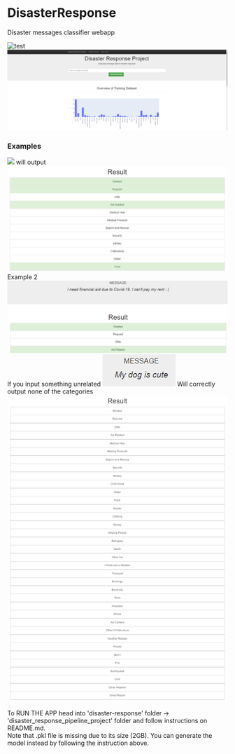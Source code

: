 # DisasterResponse
 Disaster messages classifier webapp  
 
 ![test](https://github.com/leejaeka/DisasterResponse/tree/main/disaster-response/disaster_response_pipeline_project/app/static/img/ex1.PNG)
<img src="image/main.png">
### Examples
<img src="https://github.com/leejaeka/DisasterResponse/tree/main/disaster-response/disaster_response_pipeline_project/app/static/img/ex1.PNG">
will output
<img src="disaster-response/disaster_response_pipeline_project/app/static/img/ex1b.png">
Example 2
<img src="disaster-response/disaster_response_pipeline_project/app/static/img/ex2.png">
If you input something unrelated
<img src="disaster-response/disaster_response_pipeline_project/app/static/img/Mydog.png">
Will correctly output none of the categories
<img src="disaster-response/disaster_response_pipeline_project/app/static/img/unrelated.png">

To RUN THE APP head into 'disaster-response' folder -> 'disaster_response_pipeline_project' folder and follow instructions on README.md. <br>
Note that .pkl file is missing due to its size (2GB). You can generate the model instead by following the instruction above.
